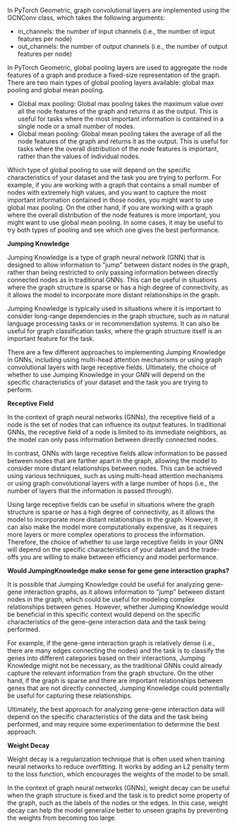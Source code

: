 In PyTorch Geometric, graph convolutional layers are implemented using the GCNConv class, which takes the following arguments:

- in_channels: the number of input channels (i.e., the number of input features per node)
- out_channels: the number of output channels (i.e., the number of output features per node)

In PyTorch Geometric, global pooling layers are used to aggregate the node features of a graph and produce a fixed-size representation of the graph. There are two main types of global pooling layers available: global max pooling and global mean pooling.
- Global max pooling: Global max pooling takes the maximum value over all the node features of the graph and returns it as the output. This is useful for tasks where the most important information is contained in a single node or a small number of nodes.
- Global mean pooling: Global mean pooling takes the average of all the node features of the graph and returns it as the output. This is useful for tasks where the overall distribution of the node features is important, rather than the values of individual nodes.

Which type of global pooling to use will depend on the specific characteristics of your dataset and the task you are trying to perform. For example, if you are working with a graph that contains a small number of nodes with extremely high values, and you want to capture the most important information contained in those nodes, you might want to use global max pooling. On the other hand, if you are working with a graph where the overall distribution of the node features is more important, you might want to use global mean pooling. In some cases, it may be useful to try both types of pooling and see which one gives the best performance.

__Jumping Knowledge__

Jumping Knowledge is a type of graph neural network (GNN) that is designed to allow information to "jump" between distant nodes in the graph, rather than being restricted to only passing information between directly connected nodes as in traditional GNNs. This can be useful in situations where the graph structure is sparse or has a high degree of connectivity, as it allows the model to incorporate more distant relationships in the graph.

Jumping Knowledge is typically used in situations where it is important to consider long-range dependencies in the graph structure, such as in natural language processing tasks or in recommendation systems. It can also be useful for graph classification tasks, where the graph structure itself is an important feature for the task.

There are a few different approaches to implementing Jumping Knowledge in GNNs, including using multi-head attention mechanisms or using graph convolutional layers with large receptive fields. Ultimately, the choice of whether to use Jumping Knowledge in your GNN will depend on the specific characteristics of your dataset and the task you are trying to perform.

__Receptive Field__

In the context of graph neural networks (GNNs), the receptive field of a node is the set of nodes that can influence its output features. In traditional GNNs, the receptive field of a node is limited to its immediate neighbors, as the model can only pass information between directly connected nodes.

In contrast, GNNs with large receptive fields allow information to be passed between nodes that are farther apart in the graph, allowing the model to consider more distant relationships between nodes. This can be achieved using various techniques, such as using multi-head attention mechanisms or using graph convolutional layers with a large number of hops (i.e., the number of layers that the information is passed through).

Using large receptive fields can be useful in situations where the graph structure is sparse or has a high degree of connectivity, as it allows the model to incorporate more distant relationships in the graph. However, it can also make the model more computationally expensive, as it requires more layers or more complex operations to process the information. Therefore, the choice of whether to use large receptive fields in your GNN will depend on the specific characteristics of your dataset and the trade-offs you are willing to make between efficiency and model performance.

__Would JumpingKnowledge make sense for gene gene interaction graphs?__

It is possible that Jumping Knowledge could be useful for analyzing gene-gene interaction graphs, as it allows information to "jump" between distant nodes in the graph, which could be useful for modeling complex relationships between genes. However, whether Jumping Knowledge would be beneficial in this specific context would depend on the specific characteristics of the gene-gene interaction data and the task being performed.

For example, if the gene-gene interaction graph is relatively dense (i.e., there are many edges connecting the nodes) and the task is to classify the genes into different categories based on their interactions, Jumping Knowledge might not be necessary, as the traditional GNNs could already capture the relevant information from the graph structure. On the other hand, if the graph is sparse and there are important relationships between genes that are not directly connected, Jumping Knowledge could potentially be useful for capturing these relationships.

Ultimately, the best approach for analyzing gene-gene interaction data will depend on the specific characteristics of the data and the task being performed, and may require some experimentation to determine the best approach.

__Weight Decay__

Weight decay is a regularization technique that is often used when training neural networks to reduce overfitting. It works by adding an L2 penalty term to the loss function, which encourages the weights of the model to be small.

In the context of graph neural networks (GNNs), weight decay can be useful when the graph structure is fixed and the task is to predict some property of the graph, such as the labels of the nodes or the edges. In this case, weight decay can help the model generalize better to unseen graphs by preventing the weights from becoming too large.


